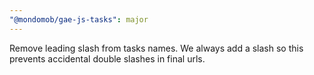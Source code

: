 ```yaml
---
"@mondomob/gae-js-tasks": major
---
```


Remove leading slash from tasks names. We always add a slash so this prevents accidental double slashes in final urls.
